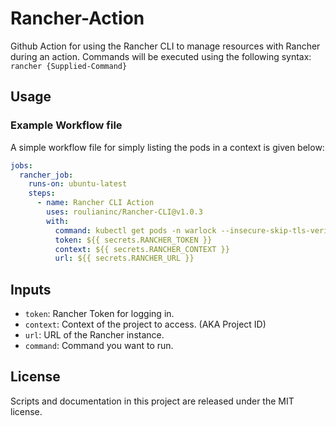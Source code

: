 # Rancher-Action

Github Action for using the Rancher CLI to manage resources with Rancher during an action.
Commands will be executed using the following syntax: `rancher {Supplied-Command}`

## Usage

### Example Workflow file

A simple workflow file for simply listing the pods in a context is given below:

```yaml
jobs:
  rancher_job:
    runs-on: ubuntu-latest
    steps:
      - name: Rancher CLI Action
        uses: roulianinc/Rancher-CLI@v1.0.3
        with:
          command: kubectl get pods -n warlock --insecure-skip-tls-verify
          token: ${{ secrets.RANCHER_TOKEN }}
          context: ${{ secrets.RANCHER_CONTEXT }}
          url: ${{ secrets.RANCHER_URL }}
```

## Inputs

- `token`: Rancher Token for logging in.
- `context`: Context of the project to access. (AKA Project ID)
- `url`: URL of the Rancher instance.
- `command`: Command you want to run.

## License

Scripts and documentation in this project are released under the MIT license.
